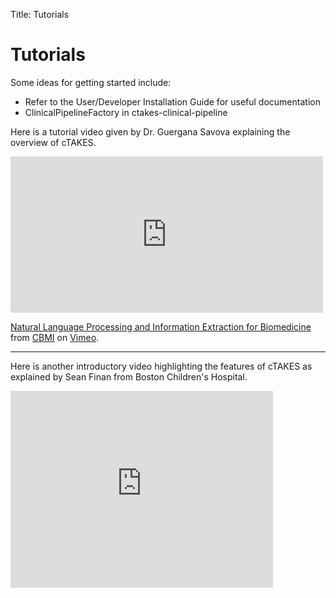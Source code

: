 Title: Tutorials

<div class="container">
   <div class="row">
      <h1> Tutorials</h1>
      <p> Some ideas for getting started include:
      <ul>
         <li> Refer to the User/Developer Installation Guide for useful documentation</li>
         <li> ClinicalPipelineFactory in ctakes-clinical-pipeline</li>
      </ul>
      </p>
   </div>
   <!-- row with video and text -->
   <div class="row">
      <div class="col-md-6">
         <p>
            Here is a tutorial video given by Dr. Guergana Savova explaining the overview of cTAKES.
         </p>
      </div>
      <div class="col-md-6 videoWrapper">
         <iframe src="http://player.vimeo.com/video/24829353?title=0&amp;byline=0&amp;portrait=0" width="500"
                 height="250" frameborder="0" webkitallowfullscreen mozallowfullscreen allowfullscreen></iframe>
         <p><a href="http://vimeo.com/24829353">Natural Language Processing and Information Extraction for
            Biomedicine</a> from <a href="http://vimeo.com/cbmi">CBMI</a> on <a href="https://vimeo.com">Vimeo</a>.</p>
      </div>
   </div>
   <hr>
   <!-- row with video and text -->
   <div class="row">
      <div class="col-md-6">
         <p>
            Here is another introductory video highlighting the features of cTAKES as explained by Sean Finan from
            Boston Children's Hospital.
         </p>
      </div>
      <div class="col-md-6 videoWrapper">
         <iframe width="420" height="315" src="https://www.youtube.com/embed/TpGZIKEDYMw" frameborder="0"
                 allowfullscreen></iframe>
      </div>
   </div>
</div>